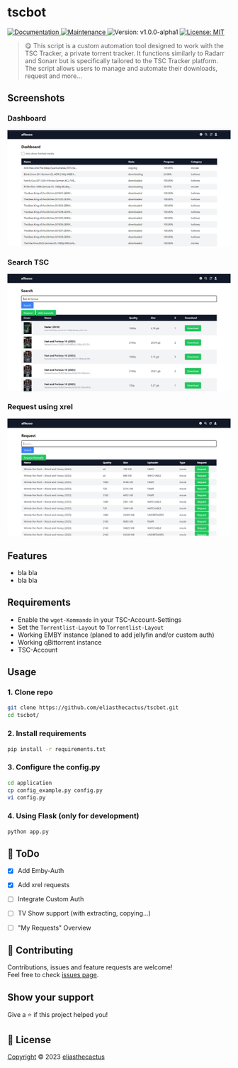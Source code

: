 
<h1 align="left">tscbot</h1>

<p>
<a href="https://github.com/eliasthecactus/tscbot#readme" target="_blank">
<img alt="Documentation" src="https://img.shields.io/badge/documentation-yes-brightgreen.svg" />
</a>
<a href="https://github.com/eliasthecactus/tscbot/graphs/commit-activity" target="_blank">
<img alt="Maintenance" src="https://img.shields.io/badge/Maintained%3F-yes-green.svg" />
</a>
<img alt="Version: v1.0.0-alpha1" src="https://img.shields.io/badge/version-v1.0.0--alpha1-blue" />
<a href="https://github.com/eliasthecactus/tscbot/blob/main/LICENSE" target="_blank">
<img alt="License: MIT" src="https://img.shields.io/github/license/eliasthecactus/tscbot" />
</a>
</p>

  

> 😋 This script is a custom automation tool designed to work with the TSC Tracker, a private torrent tracker. It functions similarly to Radarr and Sonarr but is specifically tailored to the TSC Tracker platform. The script allows users to manage and automate their downloads, request and more...



## Screenshots
### Dashboard
![dashboard](https://raw.githubusercontent.com/eliasthecactus/tscbot/main/src/img/dashboard.PNG)
### Search TSC
![dashboard](https://raw.githubusercontent.com/eliasthecactus/tscbot/main/src/img/search.PNG)
### Request using xrel
![dashboard](https://raw.githubusercontent.com/eliasthecactus/tscbot/main/src/img/request.PNG)


## Features
- bla bla
- bla bla

## Requirements
- Enable the `wget-Kommando` in your TSC-Account-Settings
- Set the `Torrentlist-Layout` to `Torrentlist-Layout`
- Working EMBY instance (planed to add jellyfin and/or custom auth)
- Working qBittorrent instance
- TSC-Account


## Usage
### 1. Clone repo
```bash
git clone https://github.com/eliasthecactus/tscbot.git
cd tscbot/
```
### 2. Install requirements
```bash
pip install -r requirements.txt
```
### 3. Configure the config.py
```bash
cd application
cp config_example.py config.py
vi config.py
```
### 4. Using Flask (only for development)
```bash
python app.py
```


## 📃 ToDo
- [x] Add Emby-Auth
- [x] Add xrel requests
- [ ] Integrate Custom Auth
- [ ] TV Show support (with extracting, copying...)
- [ ] "My Requests" Overview


## 🤝 Contributing
Contributions, issues and feature requests are welcome!<br />Feel free to check [issues page](https://github.com/eliasthecactus/tscbot/issues).


## Show your support
Give a ⭐️ if this project helped you!



## 📝 License
[Copyright](https://github.com/eliasthecactus/tscbot/blob/main/LICENSE) © 2023 [eliasthecactus](https://github.com/eliasthecactus)
